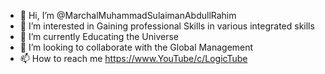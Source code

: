 - 👋 Hi, I’m @MarchalMuhammadSulaimanAbdullRahim
- 👀 I’m interested in Gaining professional Skills in various integrated skills
- 🌱 I’m currently Educating the Universe
- 💞️ I’m looking to collaborate with the Global Management
- 📫 How to reach me https://www.YouTube/c/LogicTube

<!---
MuhammadSulaimanElshoura/MuhammadSulaimanElshoura is a ✨ special ✨ repository because its `README.md` (this file) appears on your GitHub profile.
You can click the Preview link to take a look at your changes.
--->
